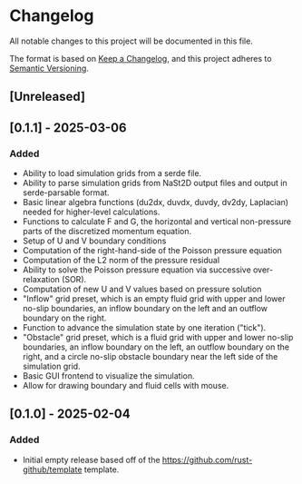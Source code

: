 # Changelog
All notable changes to this project will be documented in this file.

The format is based on [Keep a Changelog](https://keepachangelog.com/en/1.1.0/),
and this project adheres to [Semantic Versioning](https://semver.org/spec/v2.0.0.html).

## [Unreleased]

## [0.1.1] - 2025-03-06

### Added

- Ability to load simulation grids from a serde file.
- Ability to parse simulation grids from NaSt2D output files and output in
  serde-parsable format.
- Basic linear algebra functions (du2dx, duvdx, duvdy, dv2dy, Laplacian) needed
  for higher-level calculations.
- Functions to calculate F and G, the horizontal and vertical non-pressure parts of the
  discretized momentum equation.
- Setup of U and V boundary conditions
- Computation of the right-hand-side of the Poisson pressure equation
- Computation of the L2 norm of the pressure residual
- Ability to solve the Poisson pressure equation via successive over-relaxation (SOR).
- Computation of new U and V values based on pressure solution
- "Inflow" grid preset, which is an empty fluid grid with upper and lower no-slip
  boundaries, an inflow boundary on the left and an outflow boundary on the right.
- Function to advance the simulation state by one iteration ("tick").
- "Obstacle" grid preset, which is a fluid grid with upper and lower no-slip
  boundaries, an inflow boundary on the left, an outflow boundary on the right, and
  a circle no-slip obstacle boundary near the left side of the simulation grid.
- Basic GUI frontend to visualize the simulation.
- Allow for drawing boundary and fluid cells with mouse.

## [0.1.0] - 2025-02-04

### Added

- Initial empty release based off of the https://github.com/rust-github/template
  template.
